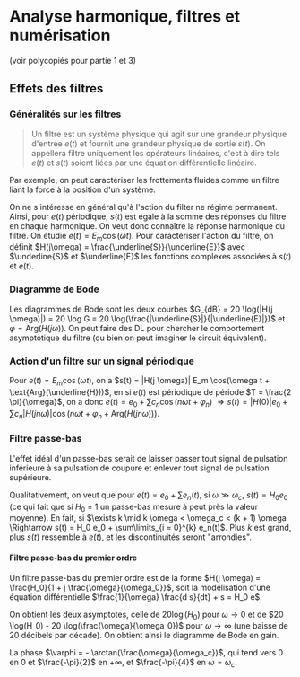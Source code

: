 # Analyse harmonique, filtres et numérisation
(voir polycopiés pour partie 1 et 3)

## Effets des filtres
### Généralités sur les filtres
> Un filtre est un système physique qui agit sur une grandeur physique d'entrée
> $e(t)$ et fournit une grandeur physique de sortie $s(t)$. On appellera filtre
> uniquement les opérateurs linéaires, c'est à dire tels $e(t)$ et $s(t)$ soient
> liées par une équation différentielle linéaire.

Par exemple, on peut caractériser les frottements fluides comme un filtre liant
la force à la position d'un système.

On ne s'intéresse en général qu'à l'action du filter ne régime permanent.
Ainsi, pour $e(t)$ périodique, $s(t)$ est égale à la somme des réponses du
filtre en chaque harmonique. On veut donc connaître la réponse harmonique du
filtre. On étudie $e(t) = E_m \cos(\omega t)$. Pour caractériser l'action du
filtre, on définit $H(j\omega) = \frac{\underline{S}}{\underline{E}}$
avec $\underline{S}$ et $\underline{E}$ les fonctions complexes associées à $s(t)$
et $e(t)$.

### Diagramme de Bode
Les diagrammes de Bode sont les deux courbes $G_{dB} = 20 \log(|H(j \omega)|) = 20 \log G = 20 \log(\frac{|\underline{S}|}{|\underline{E}|})$
et $\varphi = \text{Arg}(H(j \omega))$. On peut faire des DL pour chercher le
comportement asymptotique du filtre (ou bien on peut imaginer le circuit
équivalent).

### Action d'un filtre sur un signal périodique
Pour $e(t) = E_m \cos(\omega t)$, on a $s(t) = |H(j \omega)| E_m \cos(\omega t + \text{Arg}(\underline{H}))$,
en si $e(t)$ est périodique de période $T = \frac{2 \pi}{\omega}$,
on a donc $e(t) = e_0 + \sum c_n \cos(n \omega t + \varphi_n)$
$\Rightarrow s(t) = |H(0)| e_0 + \sum c_n |H(jn \omega)| \cos(n \omega t + \varphi_n + \text{Arg}(H(jn \omega)))$.

### Filtre passe-bas
L'effet idéal d'un passe-bas serait de laisser passer tout signal de pulsation
inférieure à sa pulsation de coupure et enlever tout signal de pulsation
supérieure.

Qualitativement, on veut que pour $e(t) = e_0 + \sum e_n(t)$,
si $\omega \gg \omega_c$, $s(t) = H_0 e_0$ (ce qui fait que si $H_0$ = 1
un passe-bas mesure à peut près la valeur moyenne).
En fait, si $\exists k \mid k \omega < \omega_c < (k + 1) \omega \Rightarrow s(t) = H_0 e_0 + \sum\limits_{i = 0}^{k} e_n(t)$.
Plus $k$ est grand, plus $s(t)$ ressemble à $e(t)$, et les discontinuités seront
"arrondies".

#### Filtre passe-bas du premier ordre
Un filtre passe-bas du premier ordre est de la forme
$H(j \omega) = \frac{H_0}{1 + j \frac{\omega}{\omega_0}}$,
soit la modélisation d'une équation différentielle
$\frac{1}{\omega} \frac{d s}{dt} + s = H_0 e$.

On obtient les deux asymptotes, celle de $20 \log(H_0)$ pour $\omega \to 0$
et de $20 \log(H_0) - 20 \log(\frac{\omega}{\omega_0})$ pour
$\omega \to \infty$ (une baisse de 20 décibels par décade). On obtient ainsi le
diagramme de Bode en gain.

La phase $\varphi = - \arctan(\frac{\omega}{\omega_c})$,
qui tend vers $0$ en $0$ et $\frac{-\pi}{2}$ en $+\infty$,
et $\frac{-\pi}{4}$ en $\omega = \omega_c$.
